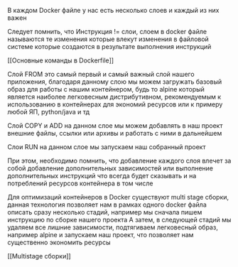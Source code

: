 
В каждом Docker файле у нас есть несколько слоев и каждый из них важен

Следует помнить, что Инструкция != слои, слоем в docker файле называются те изменения которые влекут изменения в файловой системе которые создаются в результате выполнения инструкций

[[Основные команды в Dockerfile]]

Слой FROM это самый первый и самый важный слой нашего приложения, благодаря данному слою мы можем загружать базовый образ для работы с нашим контейнером, будь то alpine который является наиболее легковесным дистрибутивном, рекомендуемым к использованию в контейнерах для экономий ресурсов или к примеру любой ЯП, python/java и тд

Слой COPY и ADD на данном слое мы можем добавлять в наш проект внешние файлы, ссылки или архивы и работать с ними в дальнейшем

Слои RUN на данном слое мы запускаем наш собранный проект

При этом, необходимо помнить, что добавление каждого слоя влечет за собой добавление дополнительных зависимостей или выполнение дополнительных инструкций что всегда будет сказывать и на потреблений ресурсов контейнера в том числе 

Для оптимизаций контейнеров в Docker существуют multi stage сборки, данная технология позволяет нам в рамках одного docker файла описать сразу несколько стадий, например мы сначала пишем инструкцию по сборке нашего проекта 
А затем, в следующей стадий мы удаляем все лишние зависимости, подтягиваем легковесный образ, например alpine и запускаем наш проект, что позволяет нам существенно экономить ресурсы

[[Multistage сборки]]
